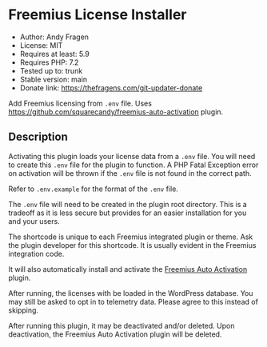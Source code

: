 # Freemius License Installer

* Author:            Andy Fragen
* License:           MIT
* Requires at least: 5.9
* Requires PHP:      7.2
* Tested up to:      trunk
* Stable version:    main
* Donate link:       <https://thefragens.com/git-updater-donate>

Add Freemius licensing from `.env` file. Uses https://github.com/squarecandy/freemius-auto-activation plugin.

## Description

Activating this plugin loads your license data from a `.env` file. You will need to create this `.env` file for the plugin to function. A PHP Fatal Exception error on activation will be thrown if the `.env` file is not found in the correct path.

Refer to `.env.example` for the format of the `.env` file.

The `.env` file will need to be created in the plugin root directory. This is a tradeoff as it is less secure but provides for an easier installation for you and your users.

The shortcode is unique to each Freemius integrated plugin or theme. Ask the plugin developer for this shortcode. It is usually evident in the Freemius integration code.

It will also automatically install and activate the [Freemius Auto Activation](https://github.com/squarecandy/freemius-auto-activation) plugin.

After running, the licenses with be loaded in the WordPress database. You may still be asked to opt in to telemetry data. Please agree to this instead of skipping.

After running this plugin, it may be deactivated and/or deleted. Upon deactivation, the Freemius Auto Activation plugin will be deleted.
